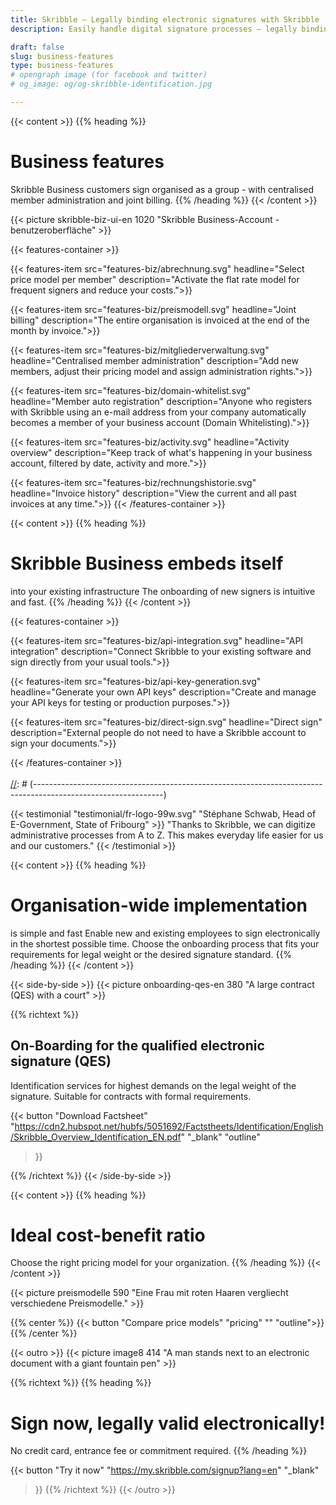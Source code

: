 ```yaml
---
title: Skribble – Legally binding electronic signatures with Skribble
description: Easily handle digital signature processes – legally binding in accordance with Swiss & EU law.

draft: false
slug: business-features
type: business-features
# opengraph image (for facebook and twitter)
# og_image: og/og-skribble-identification.jpg

---
```


{{< content >}}
{{% heading %}}
# Business features
Skribble Business customers sign organised as a group - with
 centralised member administration and joint billing.
{{% /heading %}}
{{< /content >}}

{{< picture skribble-biz-ui-en 1020 "Skribble Business-Account - benutzeroberfläche" >}}

{{< features-container >}}

  {{< features-item src="features-biz/abrechnung.svg"
    headline="Select price model per member"
    description="Activate the flat rate model for frequent signers and reduce your costs.">}}

  {{< features-item src="features-biz/preismodell.svg"
    headline="Joint billing"
    description="The entire organisation is invoiced at the end of the month by invoice.">}}

  {{< features-item src="features-biz/mitgliederverwaltung.svg"
    headline="Centralised member administration"
    description="Add new members, adjust their pricing model and assign administration rights.">}}

  {{< features-item src="features-biz/domain-whitelist.svg"
    headline="Member auto registration"
    description="Anyone who registers with Skribble using an e-mail address from your company automatically becomes a member of your business account (Domain Whitelisting).">}}

  {{< features-item src="features-biz/activity.svg"
    headline="Activity overview"
    description="Keep track of what's happening in your business account, filtered by date, activity and more.">}}

  {{< features-item src="features-biz/rechnungshistorie.svg"
    headline="Invoice history"
    description="View the current and all past invoices at any time.">}}
{{< /features-container >}}

{{< content >}}
{{% heading %}}
# Skribble Business embeds itself
into your existing infrastructure
The onboarding of new signers is intuitive and fast.
{{% /heading %}}
{{< /content >}}

{{< features-container >}}

  {{< features-item src="features-biz/api-integration.svg"
    headline="API integration"
    description="Connect Skribble to your existing software and sign directly from your usual tools.">}}

  {{< features-item src="features-biz/api-key-generation.svg"
    headline="Generate your own API keys"
    description="Create and manage your API keys for testing or production purposes.">}}

  {{< features-item src="features-biz/direct-sign.svg"
    headline="Direct sign"
    description="External people do not need to have a Skribble account to sign your documents.">}}

{{< /features-container >}}
<br><br>
[//]: # (--------------------------------------------------------------------------------------------------------------)

{{< testimonial "testimonial/fr-logo-99w.svg" "Stéphane Schwab, Head of E-Government, State of Fribourg" >}}
"Thanks to Skribble, we can digitize administrative processes from A to Z.
This makes everyday life easier for
us and our customers." {{< /testimonial >}}

[//]: # (--------------------------------------------------------------------------------------------------------------)

{{< content >}}
{{% heading %}}
# Organisation-wide implementation
is simple and fast
Enable new and existing employees to sign electronically
in the shortest possible time.
Choose the onboarding process that fits your requirements for legal weight or the desired signature standard.
{{% /heading %}}
{{< /content >}}

[//]: # (--------------------------------------------------------------------------------------------------------------)

[//]: # (--------------------------------------------------------------------------------------------------------------)

{{< side-by-side >}}
{{< picture onboarding-qes-en 380 "A large contract (QES) with a court" >}}

{{% richtext %}}
## On-Boarding for the qualified electronic signature (QES)
Identification services for highest demands on the legal weight of the signature.
Suitable for contracts with formal requirements.<br>

{{< button
  "Download Factsheet"
  "https://cdn2.hubspot.net/hubfs/5051692/Factstheets/Identification/English/Skribble_Overview_Identification_EN.pdf"
  "_blank"
  "outline"
>}}

{{% /richtext %}}
{{< /side-by-side >}}

[//]: # (--------------------------------------------------------------------------------------------------------------)

{{< content >}}
{{% heading %}}
# Ideal cost-benefit ratio
Choose the right pricing model for your organization.
{{% /heading %}}
{{< /content >}}

{{< picture preismodelle 590 "Eine Frau mit roten Haaren vergliecht verschiedene Preismodelle." >}}

{{% center %}}
{{< button
  "Compare price models"
  "pricing"
  ""
  "outline">}}
{{% /center %}}

[//]: # (--------------------------------------------------------------------------------------------------------------)

{{< outro >}}
{{< picture image8 414 "A man stands next to an electronic document with a giant fountain pen" >}}

{{% richtext %}}
{{% heading %}}
# Sign now, legally valid electronically!
No credit card, entrance fee or commitment required.
{{% /heading %}}

{{< button
  "Try it now"
  "https://my.skribble.com/signup?lang=en"
  "_blank"
>}}
{{% /richtext %}}
{{< /outro >}}
